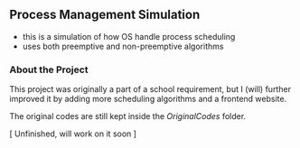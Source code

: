 ## Process Management Simulation
    
- this is a simulation of how OS handle process scheduling
- uses both preemptive and non-preemptive algorithms

### About the Project

This project was originally a part of a school requirement,
but I (will) further improved it by adding more scheduling algorithms and a frontend website.

The original codes are still kept inside the *OriginalCodes* folder.

[ Unfinished, will work on it soon ]
